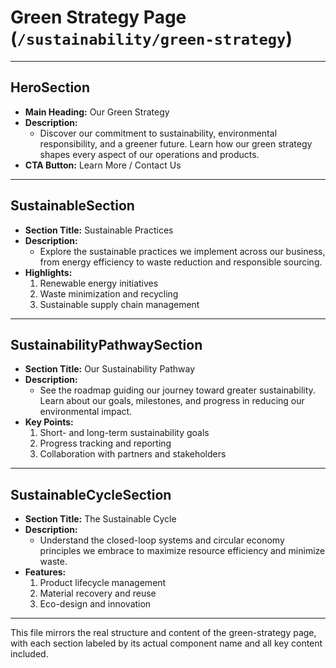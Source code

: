 # Green Strategy Page (`/sustainability/green-strategy`)

---

## HeroSection
- **Main Heading:** Our Green Strategy
- **Description:**
  - Discover our commitment to sustainability, environmental responsibility, and a greener future. Learn how our green strategy shapes every aspect of our operations and products.
- **CTA Button:** Learn More / Contact Us

---

## SustainableSection
- **Section Title:** Sustainable Practices
- **Description:**
  - Explore the sustainable practices we implement across our business, from energy efficiency to waste reduction and responsible sourcing.
- **Highlights:**
  1. Renewable energy initiatives
  2. Waste minimization and recycling
  3. Sustainable supply chain management

---

## SustainabilityPathwaySection
- **Section Title:** Our Sustainability Pathway
- **Description:**
  - See the roadmap guiding our journey toward greater sustainability. Learn about our goals, milestones, and progress in reducing our environmental impact.
- **Key Points:**
  1. Short- and long-term sustainability goals
  2. Progress tracking and reporting
  3. Collaboration with partners and stakeholders

---

## SustainableCycleSection
- **Section Title:** The Sustainable Cycle
- **Description:**
  - Understand the closed-loop systems and circular economy principles we embrace to maximize resource efficiency and minimize waste.
- **Features:**
  1. Product lifecycle management
  2. Material recovery and reuse
  3. Eco-design and innovation

---

This file mirrors the real structure and content of the green-strategy page, with each section labeled by its actual component name and all key content included.
